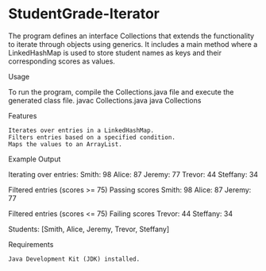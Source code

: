 # StudentGrade-Iterator
The program defines an interface Collections that extends the functionality to iterate through objects using generics. It includes a main method where a LinkedHashMap is used to store student names as keys and their corresponding scores as values.

Usage

To run the program, compile the Collections.java file and execute the generated class file.
javac Collections.java
java Collections


Features

    Iterates over entries in a LinkedHashMap.
    Filters entries based on a specified condition.
    Maps the values to an ArrayList.



Example Output

Iterating over entries:
Smith: 98
Alice: 87
Jeremy: 77
Trevor: 44
Steffany: 34

Filtered entries (scores >= 75)
Passing scores
Smith: 98
Alice: 87
Jeremy: 77

Filtered entries (scores <= 75)
Failing scores
Trevor: 44
Steffany: 34

Students: [Smith, Alice, Jeremy, Trevor, Steffany]


Requirements

    Java Development Kit (JDK) installed.
